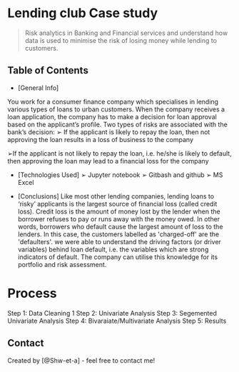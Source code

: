 # Lending club Case study
> Risk analytics in Banking and Financial services and understand how data is used to minimise the risk of losing money while lending to customers.


## Table of Contents
* [General Info]

You work for a consumer finance company which specialises in lending various types of loans to urban customers. When the company receives a loan application, the company has to make a decision for loan approval based on the applicant’s profile. Two types of risks are associated with the bank’s decision:
  ➢ If the applicant is likely to repay the loan, then not approving the loan results in a loss of business to the company

  ➢If the applicant is not likely to repay the loan, i.e. he/she is likely to default, then approving the loan may lead to a financial loss for the company

* [Technologies Used]
     ➢ Jupyter notebook
     ➢ Gitbash and github
     ➢ MS Excel

* [Conclusions]
    Like most other lending companies, lending loans to ‘risky’ applicants is the largest source of financial loss (called credit loss). Credit loss is the amount of money lost by the lender when the borrower refuses to pay or runs away with the money owed. In other words, borrowers who default cause the largest amount of loss to the lenders. In this case, the customers labelled as 'charged-off' are the 'defaulters'. 
     we were able to understand the driving factors (or driver variables) behind loan default, i.e. the variables which are strong indicators of default. The company can utilise this knowledge for its portfolio and risk assessment. 

# Process 
Step 1: Data Cleaning 1
Step 2: Univariate Analysis
Step 3: Segemented Univariate Analysis
Step 4: Bivaraiate/Multivariate Analysis
Step 5: Results


## Contact
Created by [@Shw-et-a] - feel free to contact me!




